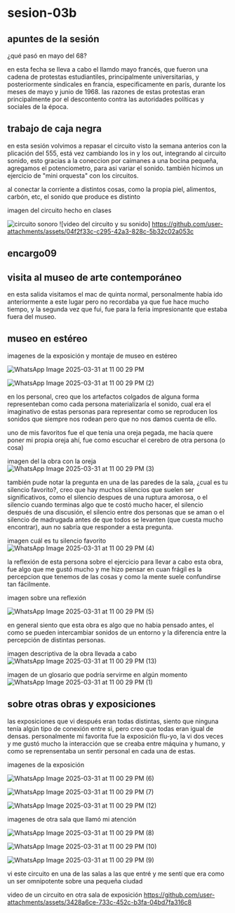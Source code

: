 # sesion-03b

## apuntes de la sesión

¿qué pasó en mayo del 68?

en esta fecha se lleva a cabo el llamdo mayo francés, que fueron una cadena de protestas estudiantiles, principalmente universitarias, y posteriormente sindicales en francia, especificamente en parís, durante los meses de mayo y junio de 1968. las razones de estas protestas eran principalmente por el descontento contra las autoridades políticas y sociales de la época.

## trabajo de caja negra

en esta sesión volvimos a repasar el circuito visto la semana anterios con la plicación del 555, está vez cambiando los in y los out, integrando al circuito sonido, esto gracias a la coneccion por caimanes a una bocina pequeña, agregamos el potenciometro, para asi variar el sonido. también hicimos un ejercicio de "mini orquesta" con los circuitos.

al conectar la corriente a distintos cosas, como la propia piel, alimentos, carbón, etc, el sonido que produce es distinto

imagen del circuito hecho en clases

![circuito sonoro](https://github.com/user-attachments/assets/2337dd7c-dd4d-45a6-89c0-40d75bd0bf1d)
![video del circuito y su sonido]
<https://github.com/user-attachments/assets/04f2f33c-c295-42a3-828c-5b32c02a053c>

## encargo09

## visita al museo de arte contemporáneo

en esta salida visitamos el mac de quinta normal, personalmente había ido anteriormente a este lugar pero no recordaba ya que fue hace mucho tiempo, y la segunda vez que fui, fue para la feria impresionante que estaba fuera del museo.

## museo en estéreo

imagenes de la exposición y montaje de museo en estéreo

![WhatsApp Image 2025-03-31 at 11 00 29 PM](https://github.com/user-attachments/assets/3ca7df28-4092-4f42-b527-7ae385efe204)

![WhatsApp Image 2025-03-31 at 11 00 29 PM (2)](https://github.com/user-attachments/assets/59f5c2cd-2062-4224-a40d-c1c33deafeca)

en los personal, creo que los artefactos colgados de alguna forma representeban como cada persona materializaría el sonido, cual era el imaginativo de estas personas para representar como se reproducen los sonidos que siempre nos rodean pero que no nos damos cuenta de ello.

uno de mis favoritos fue el que tenia una oreja pegada, me hacía quere poner mi propia oreja ahí, fue como escuchar el cerebro de otra persona (o cosa)

imagen del la obra con la oreja
![WhatsApp Image 2025-03-31 at 11 00 29 PM (3)](https://github.com/user-attachments/assets/e730268b-7851-4d68-add8-08594775920e)

también pude notar la pregunta en una de las paredes de la sala, ¿cual es tu silencio favorito?, creo que hay muchos silencios que suelen ser significativos, como el silencio despues de una ruptura amorosa, o el silencio cuando terminas algo que te costó mucho hacer, el silencio después de una discusión, el silencio entre dos personas que se aman o el silencio de madrugada antes de que todos se levanten (que cuesta mucho encontrar), aun no sabría que responder a esta pregunta.

imagen cuál es tu silencio favorito
![WhatsApp Image 2025-03-31 at 11 00 29 PM (4)](https://github.com/user-attachments/assets/d35e11f1-a1a5-40a2-aab7-74ea003738a9)

la reflexión de esta persona sobre el ejercicio para llevar a cabo esta obra, fue algo que me gustó mucho y me hizo pensar en cuan frágil es la percepcion que tenemos de las cosas y como la mente suele confundirse tan fácilmente.

imagen sobre una reflexión

![WhatsApp Image 2025-03-31 at 11 00 29 PM (5)](https://github.com/user-attachments/assets/3f1ee94d-d4d3-425f-823d-e55f40bf4c49)

en general siento que esta obra es algo que no habia pensado antes, el como se pueden intercambiar sonidos de un entorno y la diferencia entre la percepción de distintas personas.

imagen descriptiva de la obra llevada a cabo
![WhatsApp Image 2025-03-31 at 11 00 29 PM (13)](https://github.com/user-attachments/assets/a796d4ad-e7d0-45ac-9f0f-9311da840c78)

imagen de un glosario que podría servirme en algún momento
![WhatsApp Image 2025-03-31 at 11 00 29 PM (1)](https://github.com/user-attachments/assets/966da986-6865-478b-96bb-5c155b4db365)

## sobre otras obras y exposiciones

las exposiciones que vi después eran todas distintas, siento que ninguna tenía algún tipo de conexión entre si, pero creo que todas eran igual de densas. personalmente mi favorita fue la exposición flu-yo, la vi dos veces y me gustó mucho la interacción que se creaba entre máquina y humano, y como se reprensentaba un sentir personal en cada una de estas.

imagenes de la exposición

![WhatsApp Image 2025-03-31 at 11 00 29 PM (6)](https://github.com/user-attachments/assets/ed5748e7-08e4-47b8-baef-3749b1669ce9)

![WhatsApp Image 2025-03-31 at 11 00 29 PM (7)](https://github.com/user-attachments/assets/398e0ad4-087f-44c4-a39d-148b6de58295)

![WhatsApp Image 2025-03-31 at 11 00 29 PM (12)](https://github.com/user-attachments/assets/eec4d76d-45c0-48b7-9de3-c99a7cbd772f)

imagenes de otra sala que llamó mi atención

![WhatsApp Image 2025-03-31 at 11 00 29 PM (8)](https://github.com/user-attachments/assets/29f6db3b-bdd9-4876-b9a2-60abd25cd283)

![WhatsApp Image 2025-03-31 at 11 00 29 PM (10)](https://github.com/user-attachments/assets/073c89e2-1080-4730-8c8b-82b7ebc3db6b)

![WhatsApp Image 2025-03-31 at 11 00 29 PM (9)](https://github.com/user-attachments/assets/18cce031-90bc-4248-a0f1-4bc2c0dd34f3)

vi este circuito en una de las salas a las que entré y me sentí que era como un ser omnipotente sobre una pequeña ciudad

video de un circuito en otra sala de exposición
<https://github.com/user-attachments/assets/3428a6ce-733c-452c-b3fa-04bd7fa316c8>
